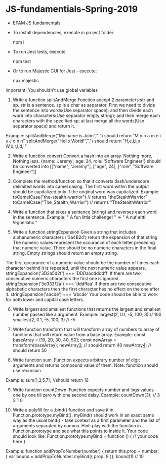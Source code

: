 # JS-fundamentials-Spring-2019
- [EPAM JS fundamentals](https://aleksandrgorodetskii.github.io/JS-fundamentials-Spring-2019/)  
- To install dependencies, execute in project folder:

    npm i

- To run Jest tests, execute

    npm test

- Or to run Majestic GUI for Jest - execute:

    npx majestic

Important: You shouldn't use global variables
1) Write a function splitAndMerge
Function accept 2 parameters:str and sp. str is a sentence. sp is a char as separator. First we need to divide the sentence into words(Use separator space); and then divide each word into characters(Use separator empty string); and then merge each characters with the specified sp; at last merge all the words(Use separator space) and return it.

Example:
splitAndMerge("My name is John"," ") should return "M y n a m e i s J o h n"
splitAndMerge("Hello World!",",") should return "H,e,l,l,o W,o,r,l,d,!"

2) Write a function convert
Convert a hash into an array. Nothing more, Nothing less.
{name: 'Jeremy', age: 24, role: 'Software Engineer'}
should be converted into
[["name", "Jeremy"], ["age", 24], ["role", "Software Engineer"]]

3) Complete the method/function so that it converts dash/underscore delimited words into camel casing. The first word within the output should be capitalized only if the original word was capitalized.
Example:
toCamelCase("the-stealth-warrior") // returns "theStealthWarrior"
toCamelCase("The_Stealth_Warrior") // returns "TheStealthWarrior"

4) Write a function that takes a sentence (string) and reverses each word in the sentence.
Example:
" A fun little challenge! " => " A nuf elttil !egnellahc "

5) Write a function stringExpansion
Given a string that includes alphanumeric characters ('3a4B2d') return the expansion of that string: The numeric values represent the occurance of each letter preceding that numeric value. There should be no numeric characters in the final string. Empty strings should return an empty string.

The first occurance of a numeric value should be the number of times each character behind it is repeated, until the next numeric value appears.
stringExpansion('3D2a5d2f') === 'DDDaadddddff'
If there are two consecutive numeric characters the first one is ignored.
stringExpansion('3d332f2a') === 'dddffaa'
If there are two consecutive alphabetic characters then the first character has no effect on the one after it.
stringExpansion('abcde') === 'abcde'
Your code should be able to work for both lower and capital case letters.

6) Write largest and smallest functions that returns the largest and smallest number passed like a argument.
Example:
largest(2, 0.1, -5, 100, 3) // 100
smallest(2, 0.1, -5, 100, 3) // -5

7) Write function transform that will transform array of numbers to array of functions that will return value from a base array.
Example:
const baseArray = [10, 20, 30, 40, 50];
const newArray = transform(baseArray);
newArray[3](); // should return 40
newArray[4](); // should return 50

8) Write function sum. Function expects arbitrary number of digit arguments and returns compound value of them.
Note: function should use recursion

Example:
sum(1,3,5,7); //should return 16

9) Write function countDown. Function expects number and logs values one by one till zero with one second delay.
Example:
countDown(3); // 3 2 1 0

10) Write a polyfill for a .bind() function and save it in Function.prototype.myBind(). myBind() should work in an exact same way as the usual bind() - take context as a first parameter and the list of arguments separated by comma.
Hint: play with the function in Function.prototype and see what this points to inside it. Your code should look like: Function.prototype.myBind = function () { 
// your code here
}

Example:
function addPropToNumber(number) { return this.prop + number; }
var bound = addPropToNumber.myBind({ prop: 9 });
bound(1) // 10
